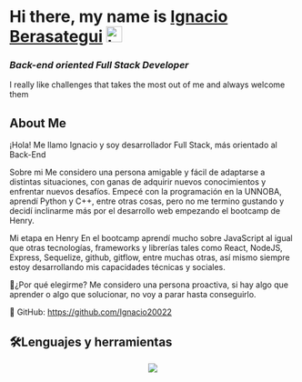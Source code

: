 # **Hi there, my name is [Ignacio Berasategui](https://www.linkedin.com/in/ignacio-berasategui-465a67245/)** <img width="28" src="https://user-images.githubusercontent.com/76783198/182454378-115c3a2e-50cc-490e-85f0-fbdfab7f36ba.gif" alt="hand">


### _Back-end oriented Full Stack Developer_

I really like challenges that takes the most out of me and always welcome them <br>

## **About Me**
¡Hola! Me llamo Ignacio y soy desarrollador Full Stack, más orientado al Back-End

Sobre mi
Me considero una persona amigable y fácil de adaptarse a distintas situaciones, con ganas de adquirir nuevos conocimientos y enfrentar nuevos desafíos. 
Empecé con la programación en la UNNOBA, aprendí Python y C++, entre otras cosas, pero no me termino gustando y decidí inclinarme más por el desarrollo web empezando el bootcamp de Henry.

Mi etapa en Henry
En el bootcamp aprendí mucho sobre JavaScript al igual que otras tecnologías, frameworks y librerías tales como React, NodeJS, Express, Sequelize, github, gitflow, entre muchas otras, así mismo siempre estoy desarrollando mis capacidades técnicas y sociales.

🤝¿Por qué elegirme?
Me considero una persona proactiva, si hay algo que aprender o algo que solucionar, no voy a parar hasta conseguirlo.

📁 GitHub: https://github.com/Ignacio20022

## 🛠️Lenguajes y herramientas
<div align="center">
    <img src="https://skillicons.dev/icons?i=js,ts,postgres,mongo,html,css,nodejs,express,vite,react,redux,webpack,git,github,heroku,vercel,aws,firebase,python,vscode,cpp" />
    <!-- <img src="https://skillicons.dev/icons?i=" />
    <img src="https://skillicons.dev/icons?i=" /> -->
</div>

